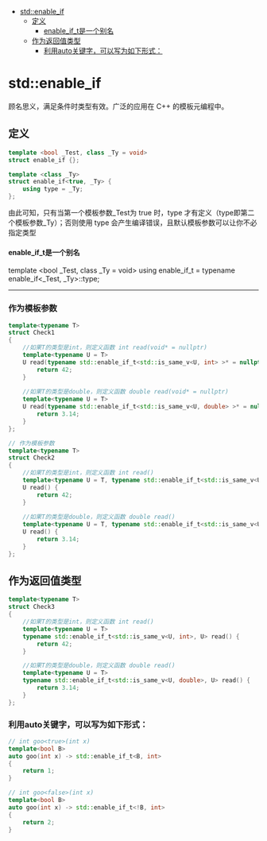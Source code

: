 


<!-- @import "[TOC]" {cmd="toc" depthFrom=1 depthTo=6 orderedList=false} -->

<!-- code_chunk_output -->

- [std::enable_if](#stdenable_if)
  - [定义](#定义)
      - [enable_if_t是一个别名](#enable_if_t是一个别名)
  - [作为返回值类型](#作为返回值类型)
    - [利用auto关键字，可以写为如下形式：](#利用auto关键字可以写为如下形式)

<!-- /code_chunk_output -->


# std::enable_if 
顾名思义，满足条件时类型有效。广泛的应用在 C++ 的模板元编程中。
## 定义
```cpp
template <bool _Test, class _Ty = void>
struct enable_if {};

template <class _Ty>
struct enable_if<true, _Ty> { 
    using type = _Ty;
};
```
由此可知，只有当第一个模板参数_Test为 true 时，type 才有定义（type即第二个模板参数_Ty）；否则使用 type 会产生编译错误，且默认模板参数可以让你不必指定类型
#### enable_if_t是一个别名  

template <bool _Test, class _Ty = void>
using enable_if_t = typename enable_if<_Test, _Ty>::type;

---

### 作为模板参数
```cpp
template<typename T>
struct Check1
{
    //如果T的类型是int，则定义函数 int read(void* = nullptr)
	template<typename U = T>
	U read(typename std::enable_if_t<std::is_same_v<U, int> >* = nullptr) {
		return 42;
	}
    
    //如果T的类型是double，则定义函数 double read(void* = nullptr)
	template<typename U = T>
	U read(typename std::enable_if_t<std::is_same_v<U, double> >* = nullptr) {
		return 3.14;
	}
};

// 作为模板参数
template<typename T>
struct Check2
{
    //如果T的类型是int，则定义函数 int read()
	template<typename U = T, typename std::enable_if_t<std::is_same_v<U, int>, int> = 0>
	U read() {
		return 42;
	}
    
    //如果T的类型是double，则定义函数 double read()
	template<typename U = T, typename std::enable_if_t<std::is_same_v<U, double>, int> = 0>
	U read() {
		return 3.14;
	}
};
```

## 作为返回值类型
```cpp
template<typename T>
struct Check3
{
    //如果T的类型是int，则定义函数 int read()
	template<typename U = T>
	typename std::enable_if_t<std::is_same_v<U, int>, U> read() {
		return 42;
	}

    //如果T的类型是double，则定义函数 double read()
	template<typename U = T>
	typename std::enable_if_t<std::is_same_v<U, double>, U> read() {
		return 3.14;
	}
};
```

### 利用auto关键字，可以写为如下形式：
```cpp
// int goo<true>(int x)
template<bool B>
auto goo(int x) -> std::enable_if_t<B, int>
{
	return 1;
}

// int goo<false>(int x)
template<bool B>
auto goo(int x) -> std::enable_if_t<!B, int>
{
	return 2;
}
```
